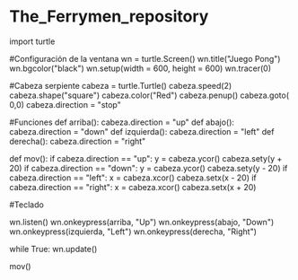 # The_Ferrymen_repository

import turtle

#Configuración de la ventana
wn = turtle.Screen()
wn.title("Juego Pong")
wn.bgcolor("black")
wn.setup(width = 600, height = 600)
wn.tracer(0)

#Cabeza serpiente
cabeza = turtle.Turtle()
cabeza.speed(2)
cabeza.shape("square")
cabeza.color("Red")
cabeza.penup()
cabeza.goto( 0,0)
cabeza.direction = "stop"

#Funciones
def arriba():
    cabeza.direction = "up"
def abajo():
    cabeza.direction = "down"
def izquierda():
    cabeza.direction = "left"
def derecha():
    cabeza.direction = "right"


def mov():
    if cabeza.direction == "up":
        y = cabeza.ycor()
        cabeza.sety(y + 20)
    if cabeza.direction == "down":
        y = cabeza.ycor()
        cabeza.sety(y - 20)
    if cabeza.direction == "left":
        x = cabeza.xcor()
        cabeza.setx(x - 20)
    if cabeza.direction == "right":
        x = cabeza.xcor()
        cabeza.setx(x + 20)

#Teclado

wn.listen()
wn.onkeypress(arriba, "Up")
wn.onkeypress(abajo, "Down")
wn.onkeypress(izquierda, "Left")
wn.onkeypress(derecha, "Right")

while True:
    wn.update()

mov()
